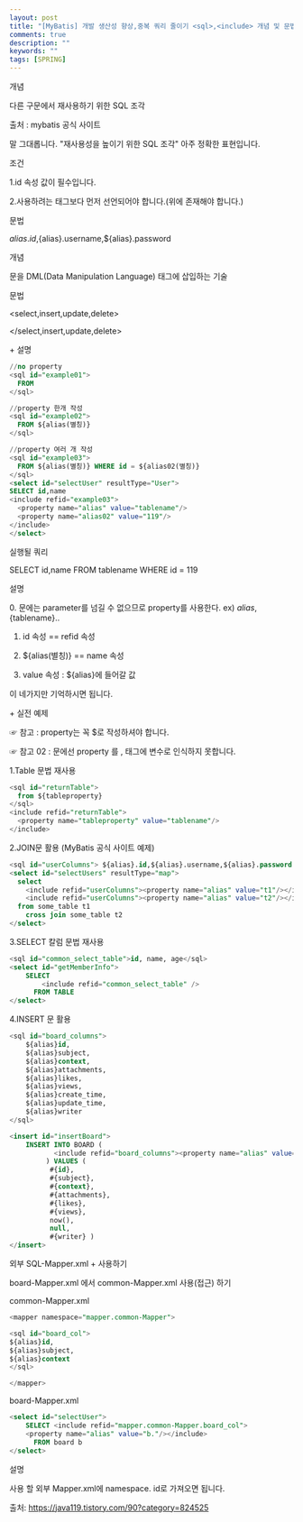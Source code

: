 ```yaml
---
layout: post
title: "[MyBatis] 개발 생산성 향상,중복 쿼리 줄이기 <sql>,<include> 개념 및 문법 총 정리"
comments: true
description: ""
keywords: ""
tags: [SPRING]
---
```



<sql>
 

개념

다른 구문에서 재사용하기 위한 SQL 조각

출처 : mybatis 공식 사이트

말 그대롭니다. "재사용성을 높이기 위한 SQL 조각" 아주 정확한 표현입니다.



조건

1.id 속성 값이 필수입니다.

2.사용하려는 태그보다 먼저 선언되어야 합니다.(위에 존재해야 합니다.)


 
문법

<sql id="userColumns"> ${alias}.id,${alias}.username,${alias}.password </sql>
 

<include> 

<property>

 

개념

<sql> 문을 DML(Data Manipulation Language) 태그에 삽입하는 기술

 

 

문법

<select,insert,update,delete>

<include refid="<sql> id"><property name="<sql> property" value=""/></include>

</select,insert,update,delete>
 

<sql> + <include><property> 설명

```sql
//no property 
<sql id="example01">
  FROM
</sql>

//property 한개 작성
<sql id="example02">
  FROM ${alias(별칭)}
</sql>

//property 여러 개 작성
<sql id="example03">
  FROM ${alias(별칭)} WHERE id = ${alias02(별칭)}
</sql>
<select id="selectUser" resultType="User">
SELECT id,name
<include refid="example03">
  <property name="alias" value="tablename"/>
  <property name="alias02" value="119"/>
</include>
</select>
```

실행될 쿼리

SELECT id,name FROM tablename WHERE id = 119
 

설명

0.<sql> 문에는 parameter를 넘길 수 없으므로 property를 사용한다. ex) ${alias},${tablename}..

1. <sql> id 속성 == <include> refid 속성

2. <sql> ${alias(별칭)} == <property> name 속성  

3. <property> value 속성 : ${alias}에 들어갈 값

 

이 네가지만 기억하시면 됩니다.

<sql> + <include> 실전 예제

 

☞ 참고 : <sql> property는 꼭 $로 작성하셔야 합니다.

☞ 참고 02 : <sql> 문에선 property 를 <if> , <bind> 태그에 변수로 인식하지 못합니다.

 

1.Table 문법 재사용
```sql
<sql id="returnTable">
  from ${tableproperty}
</sql>
<include refid="returnTable">
  <property name="tableproperty" value="tablename"/>
</include>
```

2.JOIN문 활용 (MyBatis 공식 사이트 예제)

```sql
<sql id="userColumns"> ${alias}.id,${alias}.username,${alias}.password </sql>
<select id="selectUsers" resultType="map">
  select
    <include refid="userColumns"><property name="alias" value="t1"/></include>,
    <include refid="userColumns"><property name="alias" value="t2"/></include>
  from some_table t1
    cross join some_table t2
</select>
``` 

3.SELECT 칼럼 문법 재사용

```sql
<sql id="common_select_table">id, name, age</sql>
<select id="getMemberInfo">
    SELECT
        <include refid="common_select_table" />
      FROM TABLE
</select>
``` 

4.INSERT 문 활용

```sql
<sql id="board_columns">
    ${alias}id,
    ${alias}subject,
    ${alias}context,
    ${alias}attachments,
    ${alias}likes,
    ${alias}views,
    ${alias}create_time,
    ${alias}update_time,
    ${alias}writer
</sql>
```
```sql
<insert id="insertBoard">
    INSERT INTO BOARD (
           <include refid="board_columns"><property name="alias" value=""/></include>
         ) VALUES (
          #{id},
          #{subject},
          #{context},
          #{attachments},
          #{likes},
          #{views},
          now(),
          null,
          #{writer} )
</insert>
```

외부 SQL-Mapper.xml + <include> 사용하기 

board-Mapper.xml 에서 common-Mapper.xml <sql> 사용(접근) 하기

 

common-Mapper.xml

```sql
<mapper namespace="mapper.common-Mapper">

<sql id="board_col">
${alias}id,
${alias}subject,
${alias}context
</sql>

</mapper>
```

board-Mapper.xml

```sql
<select id="selectUser">
    SELECT <include refid="mapper.common-Mapper.board_col">
    <property name="alias" value="b."/></include>
      FROM board b
</select>
```

설명

사용 할 외부 Mapper.xml에 namespace.<sql> id로 가져오면 됩니다.

출처: https://java119.tistory.com/90?category=824525

